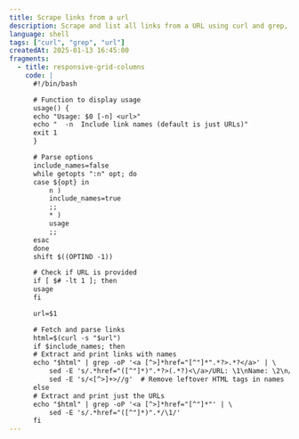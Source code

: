 ```yaml
---
title: Scrape links from a url
description: Scrape and list all links from a URL using curl and grep, with options to include link names
language: shell
tags: ["curl", "grep", "url"]
createdAt: 2025-01-13 16:45:00
fragments:
  - title: responsive-grid-columns
    code: |
      #!/bin/bash

      # Function to display usage
      usage() {
      echo "Usage: $0 [-n] <url>"
      echo "  -n  Include link names (default is just URLs)"
      exit 1
      }

      # Parse options
      include_names=false
      while getopts ":n" opt; do
      case ${opt} in
          n )
          include_names=true
          ;;
          * )
          usage
          ;;
      esac
      done
      shift $((OPTIND -1))

      # Check if URL is provided
      if [ $# -lt 1 ]; then
      usage
      fi

      url=$1

      # Fetch and parse links
      html=$(curl -s "$url")
      if $include_names; then
      # Extract and print links with names
      echo "$html" | grep -oP '<a [^>]*href="[^"]*".*?>.*?</a>' | \
          sed -E 's/.*href="([^"]*)".*?>(.*?)<\/a>/URL: \1\nName: \2\n/' | \
          sed -E 's/<[^>]+>//g'  # Remove leftover HTML tags in names
      else
      # Extract and print just the URLs
      echo "$html" | grep -oP '<a [^>]*href="[^"]*"' | \
          sed -E 's/.*href="([^"]*)".*/\1/'
      fi
---
```

